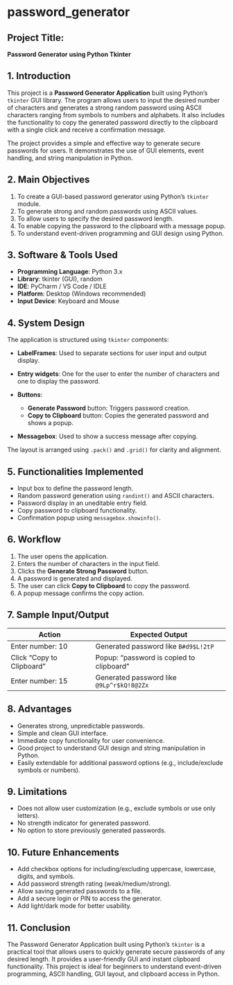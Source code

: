 # password_generator
## **Project Title:**

**Password Generator using Python Tkinter**

## **1. Introduction**

This project is a **Password Generator Application** built using Python’s `tkinter` GUI library. The program allows users to input the desired number of characters and generates a strong random password using ASCII characters ranging from symbols to numbers and alphabets. It also includes the functionality to copy the generated password directly to the clipboard with a single click and receive a confirmation message.

The project provides a simple and effective way to generate secure passwords for users. It demonstrates the use of GUI elements, event handling, and string manipulation in Python.
## **2. Main Objectives**

1. To create a GUI-based password generator using Python’s `tkinter` module.
2. To generate strong and random passwords using ASCII values.
3. To allow users to specify the desired password length.
4. To enable copying the password to the clipboard with a message popup.
5. To understand event-driven programming and GUI design using Python.

## **3. Software & Tools Used**

* **Programming Language**: Python 3.x
* **Library**: tkinter (GUI), random
* **IDE**: PyCharm / VS Code / IDLE
* **Platform**: Desktop (Windows recommended)
* **Input Device**: Keyboard and Mouse
## **4. System Design**

The application is structured using `tkinter` components:

* **LabelFrames**: Used to separate sections for user input and output display.
* **Entry widgets**: One for the user to enter the number of characters and one to display the password.
* **Buttons**:

  * **Generate Password** button: Triggers password creation.
  * **Copy to Clipboard** button: Copies the generated password and shows a popup.
* **Messagebox**: Used to show a success message after copying.

The layout is arranged using `.pack()` and `.grid()` for clarity and alignment.
## **5. Functionalities Implemented**

* Input box to define the password length.
* Random password generation using `randint()` and ASCII characters.
* Password display in an uneditable entry field.
* Copy password to clipboard functionality.
* Confirmation popup using `messagebox.showinfo()`.
## **6. Workflow**

1. The user opens the application.
2. Enters the number of characters in the input field.
3. Clicks the **Generate Strong Password** button.
4. A password is generated and displayed.
5. The user can click **Copy to Clipboard** to copy the password.
6. A popup message confirms the copy action.

## **7. Sample Input/Output**

| **Action**                | **Expected Output**                       |
| ------------------------- | ----------------------------------------- |
| Enter number: 10          | Generated password like `B#d9$L!2tP`      |
| Click “Copy to Clipboard” | Popup: “password is copied to clipboard”  |
| Enter number: 15          | Generated password like `@9Lp^r$kQ!8@2Zx` |

## **8. Advantages**

* Generates strong, unpredictable passwords.
* Simple and clean GUI interface.
* Immediate copy functionality for user convenience.
* Good project to understand GUI design and string manipulation in Python.
* Easily extendable for additional password options (e.g., include/exclude symbols or numbers).

## **9. Limitations**

* Does not allow user customization (e.g., exclude symbols or use only letters).
* No strength indicator for generated password.
* No option to store previously generated passwords.

## **10. Future Enhancements**

* Add checkbox options for including/excluding uppercase, lowercase, digits, and symbols.
* Add password strength rating (weak/medium/strong).
* Allow saving generated passwords to a file.
* Add a secure login or PIN to access the generator.
* Add light/dark mode for better usability.

## **11. Conclusion**

The Password Generator Application built using Python’s `tkinter` is a practical tool that allows users to quickly generate secure passwords of any desired length. It provides a user-friendly GUI and instant clipboard functionality. This project is ideal for beginners to understand event-driven programming, ASCII handling, GUI layout, and clipboard access in Python.
